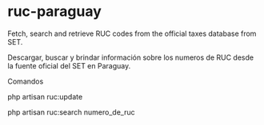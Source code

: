 # ruc-paraguay
Fetch, search and retrieve RUC codes from the official taxes database from SET. 

Descargar, buscar y brindar información sobre los numeros de RUC desde la fuente oficial del SET en Paraguay.




Comandos 

php artisan ruc:update

php artisan ruc:search numero_de_ruc

